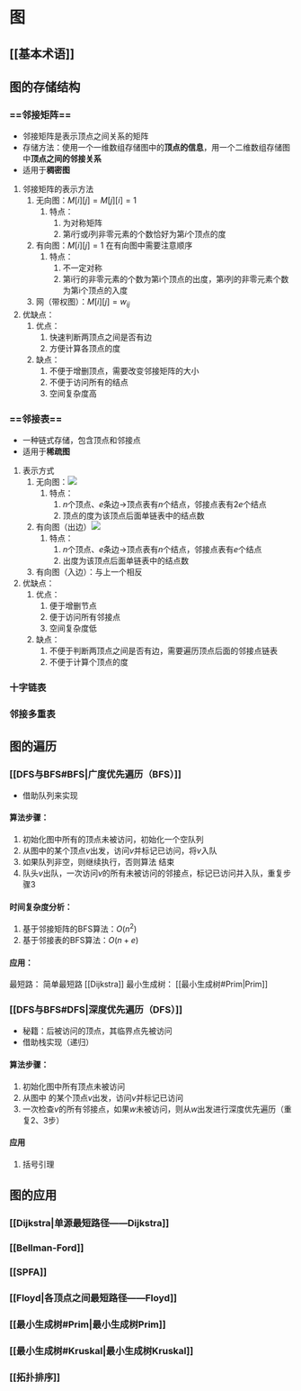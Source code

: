 # 图

## [[基本术语]]
## 图的存储结构
### ==邻接矩阵==
- 邻接矩阵是表示顶点之间关系的矩阵
- 存储方法：使用一个一维数组存储图中的**顶点的信息**，用一个二维数组存储图中**顶点之间的邻接关系**
- 适用于**稠密图**
1. 邻接矩阵的表示方法
	1. 无向图：$M[i][j] = M[j][i] = 1$
		1. 特点：
			1. 为对称矩阵
			2. 第$i$行或$i$列非零元素的个数恰好为第$i$个顶点的度
	2. 有向图：$M[i][j] = 1$ 在有向图中需要注意顺序
		1. 特点：
			1. 不一定对称
			2. 第i行的非零元素的个数为第i个顶点的出度，第i列的非零元素个数为第i个顶点的入度
	3. 网（带权图）：$M[i][j] = w_{ij}$  
2. 优缺点：
	1. 优点：
		1. 快速判断两顶点之间是否有边
		2. 方便计算各顶点的度
	2. 缺点：
		1. 不便于增删顶点，需要改变邻接矩阵的大小
		2. 不便于访问所有的结点
		3. 空间复杂度高
### ==邻接表==
- 一种链式存储，包含顶点和邻接点
- 适用于**稀疏图**
1. 表示方式
	1. 无向图：![](https://s2.loli.net/2022/05/19/K3XixCmWT2h7DLr.png)
		1. 特点：
			1. $n$个顶点、$e$条边->顶点表有$n$个结点，邻接点表有$2e$个结点
			2. 顶点的度为该顶点后面单链表中的结点数
	2. 有向图（出边）![](https://s2.loli.net/2022/05/19/3O6pHQVgcR9BJ7f.png)
		1. 特点：
			1. $n$个顶点、$e$条边->顶点表有$n$个结点，邻接点表有$e$个结点
			2. 出度为该顶点后面单链表中的结点数
	3. 有向图（入边）：与上一个相反
2. 优缺点：
	1. 优点：
		1. 便于增删节点
		2. 便于访问所有邻接点
		3. 空间复杂度低
	2. 缺点：
		1. 不便于判断两顶点之间是否有边，需要遍历顶点后面的邻接点链表
		2. 不便于计算个顶点的度
### 十字链表
### 邻接多重表

## 图的遍历
### [[DFS与BFS#BFS|广度优先遍历（BFS）]]
- 借助队列来实现
#### 算法步骤：
1. 初始化图中所有的顶点未被访问，初始化一个空队列
2. 从图中的某个顶点$v$出发，访问$v$并标记已访问，将$v$入队
3. 如果队列非空，则继续执行，否则算法 结束
4. 队头$v$出队，一次访问$v$的所有未被访问的邻接点，标记已访问并入队，重复步骤3

#### 时间复杂度分析：
1. 基于邻接矩阵的BFS算法：$O(n^2)$
2. 基于邻接表的BFS算法：$O(n +e)$
#### 应用：
最短路：
	简单最短路
	[[Dijkstra]]
最小生成树：
	[[最小生成树#Prim|Prim]]
### [[DFS与BFS#DFS|深度优先遍历（DFS）]]
-  秘籍：后被访问的顶点，其临界点先被访问
- 借助栈实现（递归）
#### 算法步骤：
1. 初始化图中所有顶点未被访问
2. 从图中 的某个顶点$v$出发，访问$v$并标记已访问
3. 一次检查$v$的所有邻接点，如果$w$未被访问，则从$w$出发进行深度优先遍历（重复2、3步）
#### 应用
1. 括号引理



## 图的应用
### [[Dijkstra|单源最短路径——Dijkstra]]
### [[Bellman-Ford]]
### [[SPFA]]
### [[Floyd|各顶点之间最短路径——Floyd]]
### [[最小生成树#Prim|最小生成树Prim]]
### [[最小生成树#Kruskal|最小生成树Kruskal]]
### [[拓扑排序]]